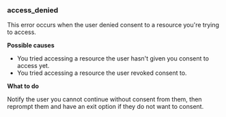### access_denied

This error occurs when the user denied consent to a resource you're trying to access.     

**Possible causes**

* You tried accessing a resource the user hasn't given you consent to access yet.
* You tried accessing a resource the user revoked consent to.

**What to do**

Notify the user you cannot continue without consent from them, then reprompt them and have an exit option if they do not want to consent.   
